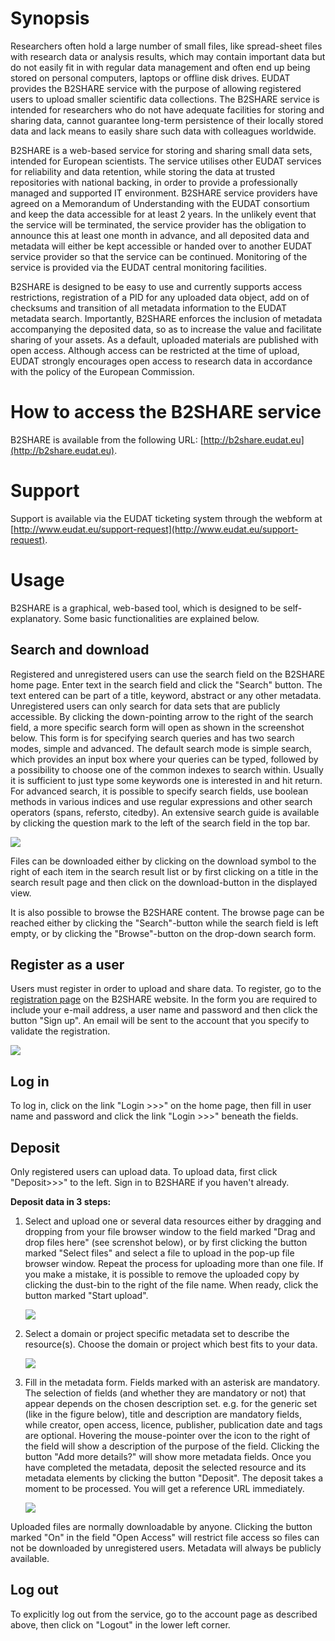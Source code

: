 Synopsis
========

Researchers often hold a large number of small files, like spread-sheet files with research data or analysis results, which may contain important data but do not easily fit in with regular data management and often end up being stored on personal computers, laptops or offline disk drives. EUDAT provides the B2SHARE service with the purpose of allowing registered users to upload smaller scientific data collections. The B2SHARE service is intended for researchers who do not have adequate facilities for storing and sharing data, cannot guarantee long-term persistence of their locally stored data and lack means to easily share such data with colleagues worldwide.

B2SHARE is a web-based service for storing and sharing small data sets, intended for European scientists. The service utilises other EUDAT services for reliability and data retention, while storing the data at trusted repositories with national backing, in order to provide a professionally managed and supported IT environment. B2SHARE service providers have agreed on a Memorandum of Understanding with the EUDAT consortium and keep the data accessible for at least 2 years. In the unlikely event that the service will be terminated, the service provider has the obligation to announce this at least one month in advance, and all deposited data and metadata will either be kept accessible or handed over to another EUDAT service provider so that the service can be continued. Monitoring of the service is provided via the EUDAT central monitoring facilities.

B2SHARE is designed to be easy to use and currently supports access restrictions, registration of a PID for any uploaded data object, add on of checksums and transition of all metadata information to the EUDAT metadata search. Importantly, B2SHARE enforces the inclusion of metadata accompanying the deposited data, so as to increase the value and facilitate sharing of your assets. As a default, uploaded materials are published with open access. Although access can be restricted at the time of upload, EUDAT strongly encourages open access to research data in accordance with the policy of the European Commission.

How to access the B2SHARE service
=================================

B2SHARE is available from the following URL: [http://b2share.eudat.eu](http://b2share.eudat.eu).

Support
=======

Support is available via the EUDAT ticketing system through the webform at [http://www.eudat.eu/support-request](http://www.eudat.eu/support-request).

Usage
=====

B2SHARE is a graphical, web-based tool, which is designed to be self-explanatory. Some basic functionalities are explained below.

Search and download
-------------------

Registered and unregistered users can use the search field on the B2SHARE home page. Enter text in the search field and click the "Search" button. The text entered can be part of a title, keyword, abstract or any other metadata. Unregistered users can only search for data sets that are publicly accessible.
By clicking the down-pointing arrow to the right of the search field, a more specific search form will open as shown in the screenshot below. This form is for specifying search queries and has two search modes, simple and advanced. The default search mode is simple search, which provides an input box where your queries can be typed, followed by a possibility to choose one of the common indexes to search within. Usually it is sufficient to just type some keywords one is interested in and hit return.
For advanced search, it is possible to specify search fields, use boolean methods in various indices and use regular expressions and other search operators (spans, refersto, citedby). An extensive search guide is available by clicking the question mark to the left of the search field in the top bar.

![](img/guide/b2share_search.png)

Files can be downloaded either by clicking on the download symbol to the right of each item in the search result list or by first clicking on a title in the search result page and then click on the download-button in the displayed view.

It is also possible to browse the B2SHARE content. The browse page can be reached either by clicking the "Search"-button while the search field is left empty, or by clicking the "Browse"-button on the drop-down search form.

Register as a user
------------------

Users must register in order to upload and share data. To register, go to the [registration page](https://b2share.eudat.eu/youraccount/register) on the B2SHARE website. In the form you are required to include your e-mail address, a user name and password and then click the button "Sign up".  An email will be sent to the account that you specify to validate the registration.

![](img/guide/b2share_register.png)

Log in
------

To log in, click on the link "Login >>>" on the home page, then fill in user name and password and click the link "Login >>>" beneath the fields.

Deposit
-------

Only registered users can upload data. To upload data, first click "Deposit>>>" to the left. Sign in to B2SHARE if you haven't already.

**Deposit data in 3 steps:**

1.  Select and upload one or several data resources either by dragging and dropping from your file browser window to the field marked "Drag and drop files here" (see screnshot below), or by first clicking the button marked "Select files" and select a file to upload in the pop-up file browser window. Repeat the process for uploading more than one file. If you make a mistake, it is possible to remove the uploaded copy by clicking the dust-bin to the right of the file name. When ready, click the button marked "Start upload".

    ![](img/guide/b2share_select_upload.png)

2.  Select a domain or project specific metadata set to describe the resource(s). Choose the domain or project which best fits to your data.

    ![](img/guide/b2share_domain_upload.png)

3.  Fill in the metadata form. Fields marked with an asterisk are mandatory. The selection of fields (and whether they are mandatory or not) that appear depends on the chosen description set. e.g. for the generic set (like in the figure below), title and description are mandatory fields, while creator, open access, licence, publisher, publication date and tags are optional. Hovering the mouse-pointer over the icon to the right of the field will show a description of the purpose of the field. Clicking the button "Add more details?" will show more metadata fields. Once you have completed the metadata, deposit the selected resource and its metadata elements by clicking the button "Deposit". The deposit takes a moment to be processed. You will get a reference URL immediately.

    ![](img/guide/b2share_metadata_upload.png)

Uploaded files are normally downloadable by anyone. Clicking the button marked "On" in the field "Open Access" will restrict file access so files can not be downloaded by unregistered users. Metadata will always be publicly available.

Log out
-------
To explicitly log out from the service, go to the account page as described above, then click on "Logout" in the lower left corner.
